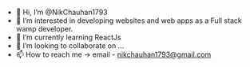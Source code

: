 - 👋 Hi, I’m @NikChauhan1793
- 👀 I’m interested in developing websites and web apps as a Full stack wamp developer.
- 🌱 I’m currently learning ReactJs
- 💞️ I’m looking to collaborate on ...
- 📫 How to reach me -> email - nikchauhan1793@gmail.com

<!---
NikChauhan1793/NikChauhan1793 is a ✨ special ✨ repository because its `README.md` (this file) appears on your GitHub profile.
You can click the Preview link to take a look at your changes.
--->

